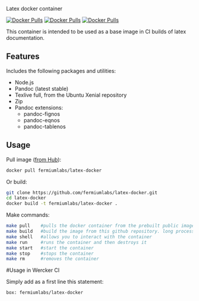 Latex docker container

[![Docker Pulls](https://img.shields.io/docker/pulls/fermiumlabs/latex-docker.svg?maxAge=2592000)](https://hub.docker.com/r/fermiumlabs/latex-docker/) [![Docker Pulls](https://img.shields.io/docker/automated/fermiumlabs/latex-docker.svg?maxAge=2592000)](https://hub.docker.com/r/fermiumlabs/latex-docker/)  [![Docker Pulls](https://img.shields.io/docker/stars/fermiumlabs/latex-docker.svg?maxAge=2592000)](https://hub.docker.com/r/fermiumlabs/latex-docker/)

This container is intended to be used as a base image in CI builds of latex documentation.

## Features

Includes the following packages and utilities:

* Node.js 
* Pandoc (latest stable)
* Texlive full, from the Ubuntu Xenial repository
* Zip 
* Pandoc extensions:
  * pandoc-fignos
  * pandoc-eqnos
  * pandoc-tablenos

## Usage

Pull image ([from Hub](https://registry.hub.docker.com/u/fermiumlabs/latex)):

```bash
docker pull fermiumlabs/latex-docker
```

Or build:

```bash
git clone https://github.com/fermiumlabs/latex-docker.git
cd latex-docker
docker build -t fermiumlabs/latex-docker .
```
Make commands:

```bash
make pull    #pulls the docker container from the prebuilt public image
make build   #build the image from this github repository. long process
make shell   #allows you to interact with the container
make run     #runs the container and then destroys it
make start   #start the container
make stop    #stops the container
make rm      #removes the container
```

#Usage in Wercker CI

Simply add as a first line this statement:

```
box: fermiumlabs/latex-docker
```
